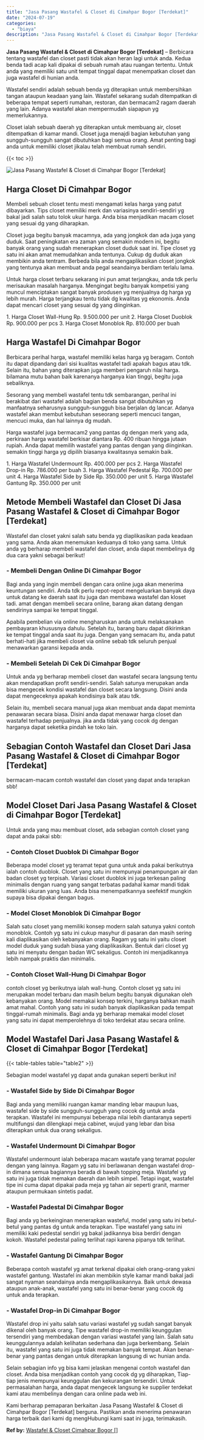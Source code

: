 ```yaml
---
title: "Jasa Pasang Wastafel & Closet di Cimahpar Bogor [Terdekat]"
date: "2024-07-19"
categories: 
  - "biaya"
description: "Jasa Pasang Wastafel & Closet di Cimahpar Bogor [Terdekat]. Kami berharap pemaparan berkaitan Jasa Pasang Wastafel & Closet di Cimahpar Bogor [Terdekat] be..."
---
```


**Jasa Pasang Wastafel & Closet di Cimahpar Bogor \[Terdekat\]** – Berbicara tentang wastafel dan closet pasti tidak akan heran lagi untuk anda. Kedua benda tadi acap kali dipakai di sebuah rumah atau ruangan tertentu. Untuk anda yang memiliki satu unit tempat tinggal dapat menempatkan closet dan juga wastafel di hunian anda.

Wastafel sendiri adalah sebuah benda yg diterapkan untuk membersihkan tangan ataupun keadaan yang lain. Wastafel sekarang sudah ditempatkan di beberapa tempat seperti rumahan, restoran, dan bermacam2 ragam daerah yang lain. Adanya wastafel akan mempermudah siapapun yg memerlukannya.

Closet ialah sebuah daerah yg diterapkan untuk membuang air, closet ditempatkan di kamar mandi. Closet juga menajdi bagian kebutuhan yang sungguh-sungguh sangat dibutuhkan bagi semua orang. Amat penting bagi anda untuk memiliki closet jikalau telah membuat rumah sendiri.

{{< toc >}}

![Jasa Pasang Wastafel & Closet di Cimahpar Bogor [Terdekat]](/images/wastafel-closet-murah11.png)

## Harga Closet Di Cimahpar Bogor

Membeli sebuah closet tentu mesti mengamati kelas harga yang patut dibayarkan. Tips closet memiliki merk dan variasinya sendiri-sendiri yg bakal jadi salah satu tolok ukur harga. Anda bisa menjadikan macam closet yang sesuai dg yang diharapkan.

Closet juga begitu banyak macamnya, ada yang jongkok dan ada juga yang duduk. Saat peningkatan era zaman yang semakin modern ini, begitu banyak orang yang sudah menerapkan closet duduk saat ini. Tipe closet yg satu ini akan amat memudahkan anda tentunya. Cukup dg duduk akan membikin anda tentram. Berbeda bila anda mengaplikasikan closet jongkok yang tentunya akan membuat anda pegal seandainya berdiam terlalu lama.

Untuk harga closet terbaru sekarang ini pun amat terjangkau, anda tdk perlu merisaukan masalah harganya. Mengingat begitu banyak kompetisi yang muncul menciptakan sangat banyak produsen yg menjualnya dg harga yg lebih murah. Harga terjangkau tentu tidak dg kwalitas yg ekonomis. Anda dapat mencari closet yang sesuai dg yang diinginkan.

1\. Harga Closet Wall-Hung Rp. 9.500.000 per unit 2. Harga Closet Duoblok Rp. 900.000 per pcs 3. Harga Closet Monoblok Rp. 810.000 per buah

## Harga Wastafel Di Cimahpar Bogor

Berbicara perihal harga, wastafel memiliki kelas harga yg beragam. Contoh itu dapat dipandang dari sisi kualitas wastafel tadi apakah bagus atau tdk. Selain itu, bahan yang diterapkan juga memberi pengaruh nilai harga. bilamana mutu bahan baik karenanya harganya kian tinggi, begitu juga sebaliknya.

Sesorang yang membeli wastafel tentu tdk sembarangan, perihal ini berakibat dari wastafel adalah bagian benda sangat dibutuhkan yg manfaatnya seharusnya sungguh-sungguh bisa berjalan dg lancar. Adanya wastafel akan membut kebutuhan seseorang seperti mencuci tangan, mencuci muka, dan hal lainnya dg mudah.

Harga wastafel juga bermacam2 yang pantas dg dengan merk yang ada, perkiraan harga wastafel berkisar diantara Rp. 400 ribuan hingga jutaan rupiah. Anda dapat memilih wastafel yang pantas dengan yang diinginkan. semakin tinggi harga yg dipilih biasanya kwalitasnya semakin baik.

1\. Harga Wastafel Undermount Rp. 400.000 per pcs 2. Harga Wastafel Drop-in Rp. 786.000 per buah 3. Harga Wastafel Pedestal Rp. 700.000 per unit 4. Harga Wastafel Side by Side Rp. 350.000 per unit 5. Harga Wastafel Gantung Rp. 350.000 per unit

## Metode Membeli Wastafel dan Closet Di Jasa Pasang Wastafel & Closet di Cimahpar Bogor \[Terdekat\]

Wastafel dan closet yakni salah satu benda yg diaplikasikan pada keadaan yang sama. Anda akan menemukan keduanya di toko yang sama. Untuk anda yg berharap membeli wastafel dan closet, anda dapat membelinya dg dua cara yakni sebagai berikut!

### \- Membeli Dengan Online Di Cimahpar Bogor

Bagi anda yang ingin membeli dengan cara online juga akan menerima keuntungan sendiri. Anda tdk perlu repot-repot mengeluarkan banyak daya untuk datang ke daerah saat itu juga dan membawa wastafel dan kloset tadi. amat dengan membeli secara online, barang akan datang dengan sendirinya sampai ke tempat tinggal.

Apabila pembelian via online mengharuskan anda untuk melaksanakan pembayaran khususnya dahulu. Setelah itu, barang baru dapat dikirimkan ke tempat tinggal anda saat itu juga. Dengan yang semacam itu, anda patut berhati-hati jika membeli closet via online sebab tdk seluruh penjual menawarkan garansi kepada anda.

### \- Membeli Setelah Di Cek Di Cimahpar Bogor

Untuk anda yg berharap membeli closet dan wastafel secara langsung tentu akan mendapatkan profit sendiri-sendiri. Salah satunya merupakan anda bisa mengecek kondisi wastafel dan closet secara langsung. Disini anda dapat mengeceknya apakah kondisinya baik atau tdk.

Selain itu, membeli secara manual juga akan membuat anda dapat meminta penawaran secara biasa. Disini anda dapat menawar harga closet dan wastafel terhadap penjualnya. jika anda tidak yang cocok dg dengan harganya dapat seketika pindah ke toko lain.

## Sebagian Contoh Wastafel dan Closet Dari Jasa Pasang Wastafel & Closet di Cimahpar Bogor \[Terdekat\]

bermacam-macam contoh wastafel dan closet yang dapat anda terapkan sbb!

## Model Closet Dari Jasa Pasang Wastafel & Closet di Cimahpar Bogor \[Terdekat\]

Untuk anda yang mau membuat closet, ada sebagian contoh closet yang dapat anda pakai sbb:

### \- Contoh Closet Duoblok Di Cimahpar Bogor

Beberapa model closet yg teramat tepat guna untuk anda pakai berikutnya ialah contoh duoblok. Closet yang satu ini mempunyai penampungan air dan badan closet yg terpisah. Variasi closet duoblok ini juga terkesan paling minimalis dengan ruang yang sangat terbatas padahal kamar mandi tidak memiliki ukuran yang luas. Anda bisa menempatkannya seefektif mungkin supaya bisa dipakai dengan bagus.

### \- Model Closet Monoblok Di Cimahpar Bogor

Salah satu closet yang memiliki konsep modern salah satunya yakni contoh monoblok. Contoh yg satu ini cukup masyhur di pasaran dan masih sering kali diaplikasikan oleh kebanyakan orang. Ragam yg satu ini yaitu closet model duduk yang sudah biasa yang diaplikasikan. Bentuk dari closet yg satu ini menyatu dengan badan WC sekaligus. Contoh ini menjadikannya lebih nampak praktis dan minimalis.

### \- Contoh Closet Wall-Hung Di Cimahpar Bogor

contoh closet yg berikutnya ialah wall-hung. Contoh closet yg satu ini merupakan model terbaru dan masih belum begitu banyak digunakan oleh kebanyakan orang. Model memakai konsep terkini, harganya bahkan masih amat mahal. Contoh yang satu ini sudah banyak diaplikasikan pada tempat tinggal-rumah minimalis. Bagi anda yg berharap memakai model closet yang satu ini dapat memperolehnya di toko terdekat atau secara online.

## Model Wastafel Dari Jasa Pasang Wastafel & Closet di Cimahpar Bogor \[Terdekat\]

{{< table-tables table="table2" >}}

Sebagian model wastafel yg dapat anda gunakan seperti berikut ini!

### \- Wastafel Side by Side Di Cimahpar Bogor

Bagi anda yang memiliki ruangan kamar manding lebar maupun luas, wastafel side by side sungguh-sungguh yang cocok dg untuk anda terapkan. Wastafel ini mempunyai beberapa nilai lebih diantaranya seperti multifungsi dan dilengkapi meja cabinet, wujud yang lebar dan bisa diterapkan untuk dua orang sekaligus.

### \- Wastafel Undermount Di Cimahpar Bogor

Wastafel undermount ialah beberapa macam wastafe yang teramat populer dengan yang lainnya. Ragam yg satu ini berlawanan dengan wastafel drop-in dimana semua bagiannya berada di bawah topping meja. Wastafel yg satu ini juga tidak memakan daerah dan lebih simpel. Tetapi ingat, wastafel tipe ini cuma dapat dipakai pada meja yg tahan air seperti granit, marmer ataupun permukaan sintetis padat.

### \- Wastafel Padestal Di Cimahpar Bogor

Bagi anda yg berkeinginan menerapkan wasteful, model yang satu ini betul-betul yang pantas dg untuk anda terapkan. Tipe wastafel yang satu ini memiliki kaki pedestal sendiri yg bakal jadikannya bisa berdiri dengan kokoh. Wastafel pedestal paling terlihat rapi karena pipanya tdk terlihat.

### \- Wastafel Gantung Di Cimahpar Bogor

Beberapa contoh wastafel yg amat terkenal dipakai oleh orang-orang yakni wastafel gantung. Wastafel ini akan membikin style kamar mandi bakal jadi sangat nyaman seandainya anda mengaplikasikannya. Baik untuk dewasa ataupun anak-anak, wastafel yang satu ini benar-benar yang cocok dg untuk anda terapkan.

### \- Wastafel Drop-in Di Cimahpar Bogor

Wastafel drop ini yaitu salah satu variasi wastafel yg sudah sangat banyak dikenal oleh banyak orang. Tipe wastafel drop-in memiliki keunggulan tersendiri yang membedakan dengan variasi wastafel yang lain. Salah satu keunggulannya adalah kelihatan sederhana dan juga berkembang. Selain itu, wastafel yang satu ini juga tidak memakan banyak tempat. Akan benar-benar yang pantas dengan untuk diterapkan langsung di wc hunian anda.

Selain sebagian info yg bisa kami jelaskan mengenai contoh wastafel dan closet. Anda bisa menjadikan contoh yang cocok dg yg diharapkan, Tiap-tiap jenis mempunyai keunggulan dan kekurangan tersendiri. Untuk permasalahan harga, anda dapat mengecek langsung ke supplier terdekat kami atau membelinya dengan cara online pada web ini.

Kami berharap pemaparan berkaitan Jasa Pasang Wastafel & Closet di Cimahpar Bogor \[Terdekat\] berguna. Pastikan anda menerima penawaran harga terbaik dari kami dg mengHubungi kami saat ini juga, terimakasih.

**Ref by:** [Wastafel & Closet Cimahpar Bogor []](https://id.wikipedia.org/wiki/Wastafel)
